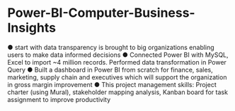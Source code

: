 # Power-BI-Computer-Business-Insights
●	start with data transparency is brought to big organizations enabling users to make data informed decisions 
●	Connected Power BI with MySQL, Excel to import ~4 million records. Performed data transformation in Power Query
●	Built a dashboard in Power BI from scratch for finance, sales, marketing, supply chain and executives which will support the organization in gross margin improvement
●	This project management skills: Project charter (using Mural), stakeholder mapping analysis, Kanban board for task assignment to improve productivity
